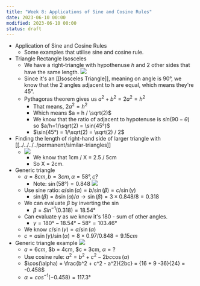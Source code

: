 ```yaml
---
title: "Week 8: Applications of Sine and Cosine Rules"
date: 2023-06-10 00:00
modified: 2023-06-10 00:00
status: draft
---
```


* Application of Sine and Cosine Rules
    * Some examples that utilise sine and cosine rule.
* Triangle Rectangle Isosceles
    * We have a right-triangle with hypothenuse $h$ and 2 other sides that have the same length.
        ![](../../../../journal/_media/week-8-applications-of-sine-and-cosine-rules-right-triangle.png)
    * Since it's an [[Isosceles Triangle]], meaning on angle is 90°, we know that the 2 angles adjacent to h are equal, which means they're 45°.
    * Pythagoras theorem gives us $a^2 + b^2 = 2a^2 = h^2$
        * That means, $2a^2 = h^2$
        * Which means $a = h / \sqrt(2)$
        * We know that the ratio of adjacent to hypotenuse is $sin(90 - \theta)$ so $a/h=1/\sqrt(2) = \sin(45°)$
        * $\sin(45°) = 1/\sqrt(2) = \sqrt(2) / 2$
* Finding the length of right-hand side of larger triangle with [[../../../../permanent/similar-triangles]]
    * ![](../../../../journal/_media/week-8-applications-of-sine-and-cosine-rules-similar-tri.png)
        * We know that 1cm / X = 2.5 / 5cm
        * So X = 2cm.
* Generic triangle
    * $a = 8cm, b = 3cm, \alpha = 58°, c?$
        * Note: $\sin(58°) = 0.848$
         ![](../../../../journal/_media/week-8-applications-of-sine-and-cosine-rules-generic-triangle.png)
    * Use sine ratio: $a / \sin(\alpha)  = b / \sin(\beta) = c / \sin(\gamma)$
        * $\sin(\beta) = b \sin(\alpha) / a \rightarrow \sin(\beta) = 3 \times 0.848 / 8 = 0.318$
    * We can evaluate $\beta$ by inverting the $\sin$
        * $\beta = Sin^{-1}(0.318) = 18.54°$
    * Can evaluate $\gamma$ as we know it's 180 - sum of other angles.
        * $\gamma = 180° - 18.54° - 58° = 103.46°$
    * We know $c/ \sin(\gamma) = a / \sin(\alpha)$
    * $c = a \sin(\gamma) / \sin(\alpha) = 8 \times 0.97 / 0.848 = 9.15cm$
* Generic triangle example
        ![](../../../../journal/_media/week-8-applications-of-sine-and-cosine-rules-generic-triangle-1.png)
    * $a = 6cm$, $b = 4cm, $c = 3cm, $\alpha = ?$
    * Use cosine rule: $a^2 = b^2 + c^2 -2bc \cos(\alpha)$
    * $\cos(\alpha) = \frac{b^2 + c^2 - a^2}{2bc} = {16 + 9  -36}{24} = -0.458$
    * $\alpha = cos^{-1}(-0.458) = 117.3°$
